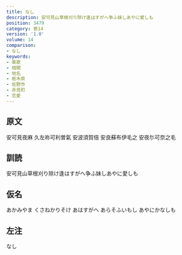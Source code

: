 ```yaml
---
title: なし
description: 安可見山草根刈り除け逢はすがへ争ふ妹しあやに愛しも
position: 3479
category: 巻14
version: '1.0'
volume: 14
comparison:
- なし
keywords:
- 東歌
- 相聞
- 地名
- 栃木県
- 佐野市
- 赤見町
- 恋愛
---
```


## 原文

安可見夜麻 久左祢可利曽氣 安波須賀倍 安良蘇布伊毛之 安夜尓可奈之毛

## 訓読

安可見山草根刈り除け逢はすがへ争ふ妹しあやに愛しも

## 仮名

あかみやま くさねかりそけ あはすがへ あらそふいもし あやにかなしも

## 左注

なし
